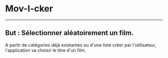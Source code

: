 # Mov-I-cker
----
But : Sélectionner aléatoirement un film.
----
A partir de catégories déjà existantes ou d'une liste créer par l'utilisateur, l'application va choisir le titre d'un film.
